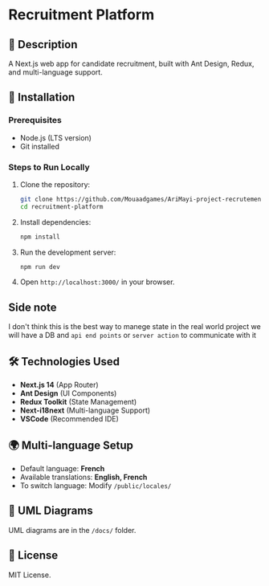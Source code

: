 # Recruitment Platform

## 📌 Description
A Next.js web app for candidate recruitment, built with Ant Design, Redux, and multi-language support.

## 🚀 Installation

### Prerequisites
- Node.js (LTS version)
- Git installed

### Steps to Run Locally
1. Clone the repository:
   ```sh
   git clone https://github.com/Mouaadgames/AriMayi-project-recrutement.git
   cd recruitment-platform 
   ```
2. Install dependencies:
   ```sh
   npm install
   ```

3. Run the development server:
   ```sh
   npm run dev
   ```

4. Open `http://localhost:3000/` in your browser.

## Side note
I don't think this is the best way to manege state 
in the real world project we will have a DB and `api end points` or `server action` to communicate with it

## 🛠 Technologies Used

- **Next.js 14** (App Router)
- **Ant Design** (UI Components)
- **Redux Toolkit** (State Management)
- **Next-i18next** (Multi-language Support)
- **VSCode** (Recommended IDE)

## 🌍 Multi-language Setup

- Default language: **French**
- Available translations: **English, French**
- To switch language: Modify `/public/locales/`

## 📌 UML Diagrams

UML diagrams are in the `/docs/` folder.

## 📜 License

MIT License.